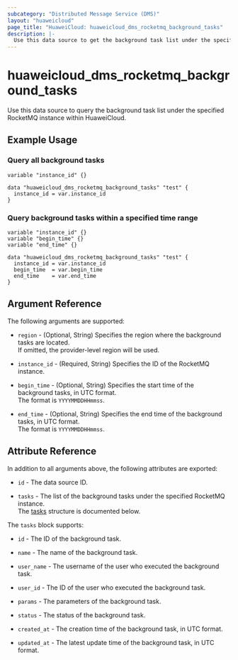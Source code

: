 ```yaml
---
subcategory: "Distributed Message Service (DMS)"
layout: "huaweicloud"
page_title: "HuaweiCloud: huaweicloud_dms_rocketmq_background_tasks"
description: |-
  Use this data source to get the background task list under the specified RocketMQ instance within HuaweiCloud.
---
```


# huaweicloud_dms_rocketmq_background_tasks

Use this data source to query the background task list under the specified RocketMQ instance within HuaweiCloud.

## Example Usage

### Query all background tasks

```hcl
variable "instance_id" {}

data "huaweicloud_dms_rocketmq_background_tasks" "test" {
  instance_id = var.instance_id
}
```

### Query background tasks within a specified time range

```hcl
variable "instance_id" {}
variable "begin_time" {}
variable "end_time" {}

data "huaweicloud_dms_rocketmq_background_tasks" "test" {
  instance_id = var.instance_id
  begin_time  = var.begin_time
  end_time    = var.end_time
}
```

## Argument Reference

The following arguments are supported:

* `region` - (Optional, String) Specifies the region where the background tasks are located.  
  If omitted, the provider-level region will be used.

* `instance_id` - (Required, String) Specifies the ID of the RocketMQ instance.

* `begin_time` - (Optional, String) Specifies the start time of the background tasks, in UTC format.  
  The format is `YYYYMMDDHHmmss`.

* `end_time` - (Optional, String) Specifies the end time of the background tasks, in UTC format.  
  The format is `YYYYMMDDHHmmss`.

## Attribute Reference

In addition to all arguments above, the following attributes are exported:

* `id` - The data source ID.

* `tasks` - The list of the background tasks under the specified RocketMQ instance.  
  The [tasks](#data_rocketmq_background_tasks) structure is documented below.

<a name="data_rocketmq_background_tasks"></a>
The `tasks` block supports:

* `id` - The ID of the background task.

* `name` - The name of the background task.

* `user_name` - The username of the user who executed the background task.

* `user_id` - The ID of the user who executed the background task.

* `params` - The parameters of the background task.

* `status` - The status of the background task.

* `created_at` - The creation time of the background task, in UTC format.

* `updated_at` - The latest update time of the background task, in UTC format.

